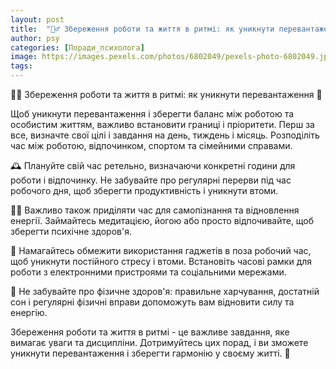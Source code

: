 ```yaml
---
layout: post
title:  "🤹‍♂️ Збереження роботи та життя в ритмі: як уникнути перевантаження."
author: psy
categories: [Поради_психолога]
image: https://images.pexels.com/photos/6802049/pexels-photo-6802049.jpeg?auto=compress&cs=tinysrgb&fit=crop&h=627&w=1200
tags: 
---
```


🤹‍♂️ Збереження роботи та життя в ритмі: як уникнути перевантаження 🤯

Щоб уникнути перевантаження і зберегти баланс між роботою та особистим життям, важливо встановити границі і пріоритети. Перш за все, визначте свої цілі і завдання на день, тиждень і місяць. Розподіліть час між роботою, відпочинком, спортом та сімейними справами.

🕰️ Плануйте свій час ретельно, визначаючи конкретні години для роботи і відпочинку. Не забувайте про регулярні перерви під час робочого дня, щоб зберегти продуктивність і уникнути втоми.

🧘‍♂️ Важливо також приділяти час для самопізнання та відновлення енергії. Займайтесь медитацією, йогою або просто відпочивайте, щоб зберегти психічне здоров'я.

📱 Намагайтесь обмежити використання гаджетів в поза робочий час, щоб уникнути постійного стресу і втоми. Встановіть часові рамки для роботи з електронними пристроями та соціальними мережами.

🌿 Не забувайте про фізичне здоров'я: правильне харчування, достатній сон і регулярні фізичні вправи допоможуть вам відновити силу та енергію.

Збереження роботи та життя в ритмі - це важливе завдання, яке вимагає уваги та дисципліни. Дотримуйтесь цих порад, і ви зможете уникнути перевантаження і зберегти гармонію у своєму житті. 🌟


